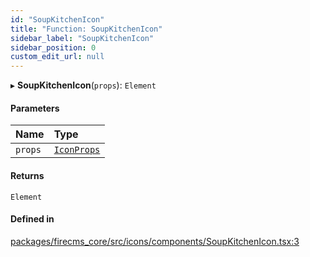 ```yaml
---
id: "SoupKitchenIcon"
title: "Function: SoupKitchenIcon"
sidebar_label: "SoupKitchenIcon"
sidebar_position: 0
custom_edit_url: null
---
```


▸ **SoupKitchenIcon**(`props`): `Element`

#### Parameters

| Name | Type |
| :------ | :------ |
| `props` | [`IconProps`](../types/IconProps.md) |

#### Returns

`Element`

#### Defined in

[packages/firecms_core/src/icons/components/SoupKitchenIcon.tsx:3](https://github.com/FireCMSco/firecms/blob/d45f3739/packages/firecms_core/src/icons/components/SoupKitchenIcon.tsx#L3)
